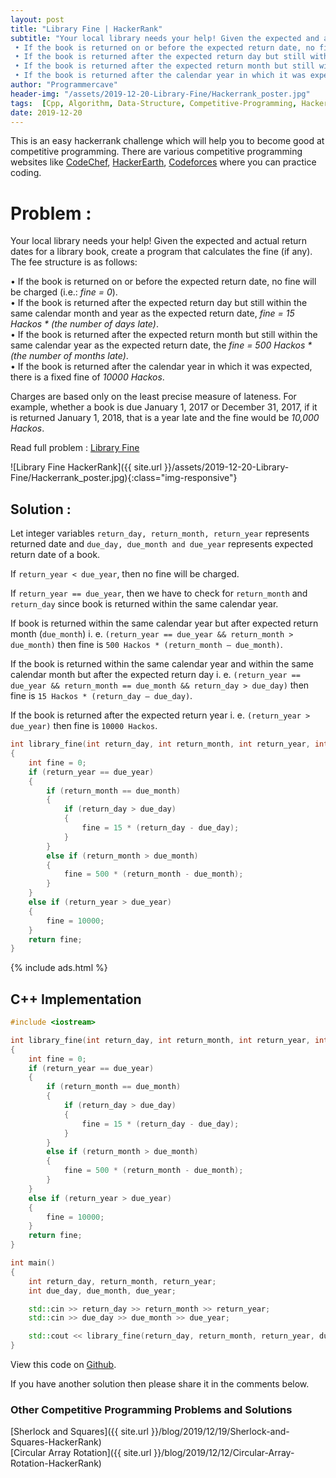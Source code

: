 ```yaml
---
layout: post
title: "Library Fine | HackerRank"
subtitle: "Your local library needs your help! Given the expected and actual return dates for a library book, create a program that calculates the fine (if any). The fee structure is as follows: 
 • If the book is returned on or before the expected return date, no fine will be charged (i.e.: fine = 0).
 • If the book is returned after the expected return day but still within the same calendar month and year as the expected return date, fine = 15 Hackos * (the number of days late).
 • If the book is returned after the expected return month but still within the same calendar year as the expected return date, the fine = 500 Hackos * (the number of months late). 
 • If the book is returned after the calendar year in which it was expected, there is a fixed fine of 10000 Hackos."
author: "Programmercave"
header-img: "/assets/2019-12-20-Library-Fine/Hackerrank_poster.jpg"
tags:  [Cpp, Algorithm, Data-Structure, Competitive-Programming, Hackerrank]
date: 2019-12-20
---
```


This is an easy hackerrank challenge which will help you to become good at competitive programming. There are various competitive programming websites like [CodeChef](https://www.codechef.com/), [HackerEarth](https://www.hackerearth.com/challenges/), [Codeforces](https://codeforces.com/) where you can practice coding.

<h1>Problem : </h1>

Your local library needs your help! Given the expected and actual return dates for a library book, create a program that calculates the fine (if any). The fee structure is as follows: 

 • If the book is returned on or before the expected return date, no fine will be charged (i.e.: *fine = 0*).<br/>
 • If the book is returned after the expected return day but still within the same calendar month and year as the expected return date, *fine = 15 Hackos * (the number of days late)*.<br/>
 • If the book is returned after the expected return month but still within the same calendar year as the expected return date, the *fine = 500 Hackos * (the number of months late)*. <br/>
 • If the book is returned after the calendar year in which it was expected, there is a fixed fine of *10000 Hackos*.

Charges are based only on the least precise measure of lateness. For example, whether a book is due January 1, 2017 or December 31, 2017, if it is returned January 1, 2018, that is a year late and the fine would be *10,000 Hackos*.
 
Read full problem : [Library Fine](https://www.hackerrank.com/challenges/library-fine/problem)

![Library Fine HackerRank]({{ site.url }}/assets/2019-12-20-Library-Fine/Hackerrank_poster.jpg){:class="img-responsive"}

<h2>Solution : </h2>

Let integer variables `return_day, return_month, return_year` represents returned date and `due_day, due_month and due_year` represents expected return date of a book.

If `return_year < due_year`, then no fine will be charged.

If `return_year == due_year`, then we have to check for `return_month` and `return_day` since book is returned within the same calendar year. 

If book is returned within the same calendar year but after expected return month (`due_month`) i. e. `(return_year == due_year && return_month > due_month)` then fine is `500 Hackos * (return_month – due_month)`.

If the book is returned within the same calendar year and within the same calendar month but after the expected return day i. e. `(return_year == due_year && return_month == due_month && return_day > due_day)` then fine is `15 Hackos * (return_day – due_day)`.

If the book is returned after the expected return year i. e. `(return_year > due_year)` then fine is `10000 Hackos`.

```cpp
int library_fine(int return_day, int return_month, int return_year, int due_day, int due_month, int due_year) 
{
    int fine = 0;
    if (return_year == due_year)
    {
        if (return_month == due_month)
        {
            if (return_day > due_day)
            {
                fine = 15 * (return_day - due_day);
            }
        }
        else if (return_month > due_month)
        {
            fine = 500 * (return_month - due_month);
        }
    }
    else if (return_year > due_year)
    {
        fine = 10000;
    }
    return fine;
}
```

{% include ads.html %}<br/>

<h2>C++ Implementation</h2>

```cpp
#include <iostream>

int library_fine(int return_day, int return_month, int return_year, int due_day, int due_month, int due_year) 
{
    int fine = 0;
    if (return_year == due_year)
    {
        if (return_month == due_month)
        {
            if (return_day > due_day)
            {
                fine = 15 * (return_day - due_day);
            }
        }
        else if (return_month > due_month)
        {
            fine = 500 * (return_month - due_month);
        }
    }
    else if (return_year > due_year)
    {
        fine = 10000;
    }
    return fine;
}

int main()
{
    int return_day, return_month, return_year;
    int due_day, due_month, due_year;

    std::cin >> return_day >> return_month >> return_year;
    std::cin >> due_day >> due_month >> due_year;

    std::cout << library_fine(return_day, return_month, return_year, due_day, due_month, due_year) << "\n";
}    
```

View this code on [Github](https://github.com/{{site.github_username}}/Competitive-Programming/blob/master/Hackerrank/Library_Fine.cpp).

If you have another solution then please share it in the comments below.

<h3>Other Competitive Programming Problems and Solutions</h3>
[Sherlock and Squares]({{ site.url }}/blog/2019/12/19/Sherlock-and-Squares-HackerRank)<br/>
[Circular Array Rotation]({{ site.url }}/blog/2019/12/12/Circular-Array-Rotation-HackerRank)<br/>


